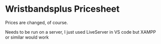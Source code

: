 # Wristbandsplus Pricesheet

Prices are changed, of course.

Needs to be run on a server, I just used LiveServer in VS code but XAMPP or similar would work
